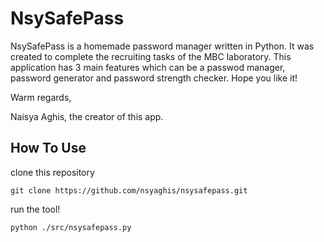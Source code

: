 # NsySafePass

NsySafePass is a homemade password manager written in Python. It was created to complete the recruiting tasks of the MBC laboratory. This application has 3 main features which can be a passwod manager, password generator and password strength checker. Hope you like it!

Warm regards,

Naisya Aghis, the creator of this app.

## How To Use

clone this repository
```
git clone https://github.com/nsyaghis/nsysafepass.git
```

run the tool!
```
python ./src/nsysafepass.py
```